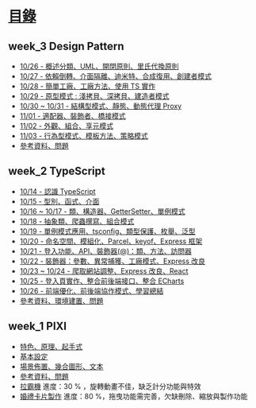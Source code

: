 # [目錄](https://hackmd.io/@kimn/SyIwsGHrt)
week_3 Design Pattern
---
- [10/26 - 概述分類、UML、開閉原則、里氏代換原則](https://hackmd.io/DGyqUz44TjKL8pI-cxH9ag)
- [10/27 - 依賴倒轉、介面隔離、迪米特、合成復用、創建者模式](https://hackmd.io/J9tUKd7fRvGS-NT7_BDzVA)
- [10/28 - 簡單工廠、工廠方法、使用 TS 實作](https://hackmd.io/jnZkfm6pRReniKFQi6Udfw)
- [10/29 - 原型模式 : 淺拷貝、深拷貝、建造者模式](https://hackmd.io/kgf4HIEVSfOF_tagnLeBVA)
- [10/30 ~ 10/31 - 結構型模式、靜態、動態代理 Proxy](https://hackmd.io/1AxN8__nS1K3lB77AMgiGg)
- [11/01 - 適配器、裝飾者、橋接模式](https://hackmd.io/kZn5PwWeRfGQ_H_sAb21rA)
- [11/02 - 外觀、組合、享元模式](https://hackmd.io/R3kzkDJSQmeJ8MS4ttAIcA)
- [11/03 - 行為型模式、模板方法、策略模式](https://hackmd.io/wxtue3q9R7a_d9819JfBWw)
- [參考資料、問題](https://hackmd.io/6gN3gN5XTwKgKFfMLZGU8w)

week_2 TypeScript
---
- [10/14 - 認識 TypeScript](https://hackmd.io/aKCqfe7xQw6GKBm2r5cxGw)
- [10/15 - 型別、函式、介面](https://hackmd.io/GE2l5p4qT2ykSew9Lshoew)
- [10/16 ~ 10/17 - 類、構造器、GetterSetter、單例模式](https://hackmd.io/FrAmX-u2SA2XdwkGnIzgTQ)
- [10/18 - 抽象類、爬蟲撰寫、組合模式](https://hackmd.io/2ewuGLZ5QT-1ZTcDT1xb-Q)
- [10/19 - 單例模式應用、tsconfig、類型保護、枚舉、泛型](https://hackmd.io/DfzeYZsKRM-C1W3VtteHkQ)
- [10/20 - 命名空間、模組化、Parcel、keyof、Express 框架](https://hackmd.io/r2t31IcARdmen4YCD7DHmQ)
- [10/21 - 登入功能、API、裝飾器(@)：類、方法、訪問器](https://hackmd.io/NqR8NoftREafjoibxxgbkQ)
- [10/22 - 裝飾器：參數、異常捕獲、工廠模式、Express 改良](https://hackmd.io/n66WSei9QaWDCgIAWpSaAQ)
- [10/23 ~ 10/24 - 爬取網站調整、Express 改良、React](https://hackmd.io/Ke5znUKwQfabfC_BNAwoFQ)
- [10/25 - 登入頁實作、整合前後端接口、整合 ECharts](https://hackmd.io/jp2DPIpERcWsnd8s9PzgqA)
- [10/26 - 前端優化、前後端協作模式、學習總結](https://hackmd.io/hLMb21LGQo2EgUUPgSPlGw)
- [參考資料、環境建置、問題](https://hackmd.io/1HE7ZJLKTPqj6goR5rVvZg)

week_1 PIXI
---
- [特色、原理、起手式](https://hackmd.io/dFXPjWMTQrGow0LTnBFKqQ?view)
- [基本設定](https://hackmd.io/6J5ERTPXQhyp492JY4szaw)
- [場景佈置、幾合圖形、文本](https://hackmd.io/4Kh7zQaBTA2yjuJEzV9cvA)
- [參考資料、問題](/OFKJDUVIQq61UUaOQMtrZg)
- [拉霸機](https://kimntai.github.io/work-training/week_1_pixi/pixi_slots/week_1.html)
  進度：30 % ，旋轉動畫不佳，缺乏計分功能與特效
- [婚禮卡片製作](https://kimntai.github.io/work-training/week_1_pixi/pixi_wedding/index.html)
  進度：80 %，拖曳功能需完善，欠缺刪除、縮放與製作功能
